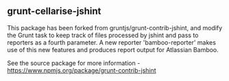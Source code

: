 ## grunt-cellarise-jshint
This package has been forked from gruntjs/grunt-contrib-jshint, and modify the Grunt task to keep track of files processed by jshint and pass to reporters as a fourth parameter.  A new reporter 'bamboo-reporter' makes use of this new features and produces report output for Atlassian Bamboo.

See the source package for more information - https://www.npmjs.org/package/grunt-contrib-jshint
